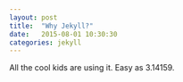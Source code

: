 ```yaml
---
layout: post
title:  "Why Jekyll?"
date:   2015-08-01 10:30:30
categories: jekyll
---
```


All the cool kids are using it.  Easy as 3.14159.